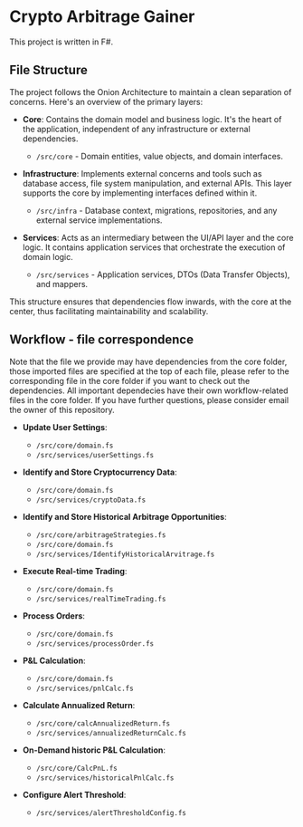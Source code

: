 # Crypto Arbitrage Gainer

This project is written in F#.

## File Structure

The project follows the Onion Architecture to maintain a clean separation of concerns. Here's an overview of the primary layers:

-   **Core**: Contains the domain model and business logic. It's the heart of the application, independent of any infrastructure or external dependencies.

    -   `/src/core` - Domain entities, value objects, and domain interfaces.

-   **Infrastructure**: Implements external concerns and tools such as database access, file system manipulation, and external APIs. This layer supports the core by implementing interfaces defined within it.

    -   `/src/infra` - Database context, migrations, repositories, and any external service implementations.

-   **Services**: Acts as an intermediary between the UI/API layer and the core logic. It contains application services that orchestrate the execution of domain logic.
    -   `/src/services` - Application services, DTOs (Data Transfer Objects), and mappers.

This structure ensures that dependencies flow inwards, with the core at the center, thus facilitating maintainability and scalability.

## Workflow - file correspondence
Note that the file we provide may have dependencies from the core folder, those imported files are specified at the top of each file, please refer to the corresponding file in the core folder if you want to check out the dependencies. All important dependecies have their own workflow-related files in the core folder. If you have further questions, please consider email the owner of this repository.

-   **Update User Settings**:

    -   `/src/core/domain.fs`
    -   `/src/services/userSettings.fs`

-   **Identify and Store Cryptocurrency Data**:

    -   `/src/core/domain.fs`
    -   `/src/services/cryptoData.fs`

-   **Identify and Store Historical Arbitrage Opportunities**:

    -   `/src/core/arbitrageStrategies.fs`
    -   `/src/core/domain.fs`
    -   `/src/services/IdentifyHistoricalArvitrage.fs`

-   **Execute Real-time Trading**:

    -   `/src/core/domain.fs`
    -   `/src/services/realTimeTrading.fs`

-   **Process Orders**:

    -   `/src/core/domain.fs`
    -   `/src/services/processOrder.fs`

-   **P&L Calculation**:

    -   `/src/core/domain.fs`
    -   `/src/services/pnlCalc.fs`

-   **Calculate Annualized Return**:

    -   `/src/core/calcAnnualizedReturn.fs`
    -   `/src/services/annualizedReturnCalc.fs`

-   **On-Demand historic P&L Calculation**:

    -   `/src/core/CalcPnL.fs`
    -   `/src/services/historicalPnlCalc.fs`

-   **Configure Alert Threshold**:

    -   `/src/services/alertThresholdConfig.fs`